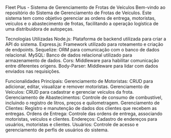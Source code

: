 Fleet Plus - Sistema de Gerenciamento de Frotas de Veículos 
Bem-vindo ao repositório do Sistema de Gerenciamento de Frotas de Veículos. 
Este sistema tem como objetivo gerenciar as ordens de entrega, motoristas, veículos e 
o abastecimento de frotas, facilitando a operação logística de uma distribuidora de autopeças.

Tecnologias Utilizadas
Node.js: Plataforma de backend utilizada para criar a API do sistema.
Express.js: Framework utilizado para roteamento e criação de endpoints.
Sequelize: ORM para comunicação com o banco de dados relacional.
MySQL: Banco de dados relacional utilizado para armazenamento de dados.
Cors: Middleware para habilitar comunicação entre diferentes origens.
Body-Parser: Middleware para lidar com dados enviados nas requisições.

Funcionalidades Principais:
Gerenciamento de Motoristas: CRUD para adicionar, editar, visualizar e remover motoristas.
Gerenciamento de Veículos: CRUD para cadastrar e gerenciar veículos da frota.
Gerenciamento de Abastecimentos: Controle de consumo de combustível, incluindo o registro de litros, preços e quilometragem.
Gerenciamento de Clientes: Registro e manutenção de dados dos clientes que recebem as entregas.
Ordens de Entrega: Controle das ordens de entrega, associando motoristas, veículos e clientes.
Endereços: Cadastro de endereços para usuários, motoristas e clientes.
Usuários: Controle de acesso e gerenciamento de perfis de usuários do sistema.
